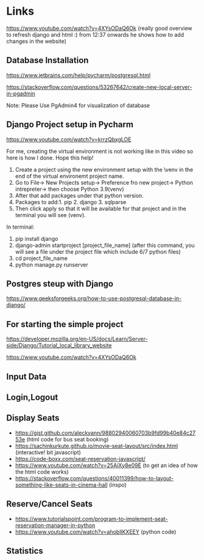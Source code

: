 # Links

https://www.youtube.com/watch?v=4XYsODaQ6Ok (really good overview to refresh django and html :) from 12:37 onwards he shows how to add changes in the website)

## Database Installation 
https://www.jetbrains.com/help/pycharm/postgresql.html

https://stackoverflow.com/questions/53267642/create-new-local-server-in-pgadmin

Note: Please Use PgAdmin4 for visualization of database

## Django Project setup in Pycharm
https://www.youtube.com/watch?v=krrzQbxgLOE

For me, creating the virtual environment is not working like in this video so here is how I done. Hope this help!
1. Create a project using the new environment setup with the \venv in the end of the virtual environemt project name.
2. Go to File-> New Projects setup-> Preference fro new project-> Python intrepreter-> then choose Python 3.9(venv)
3. After that add packages under that python version. 
4. Packages to add:1. pip 2. django 3. sqlparse
5. Then click apply so that it will be available for that project and in the terminal you will see (venv).

In terminal:
1. pip install django
2. django-admin startproject [project_file_name] (after this command, you will see a file under the project file which include 6/7 python files)
3. cd project_file_name
4. python manage.py runserver

## Postgres steup with Django
https://www.geeksforgeeks.org/how-to-use-postgresql-database-in-django/

## For starting the simple project
https://developer.mozilla.org/en-US/docs/Learn/Server-side/Django/Tutorial_local_library_website

https://www.youtube.com/watch?v=4XYsODaQ6Ok

## Input Data

## Login,Logout

## Display Seats
- https://gist.github.com/aleckyann/98802940060703b9fd99b40e84c2753e (html code for bus seat booking)
- https://sachinkurkute.github.io/movie-seat-layout/src/index.html (interactive! bit javascript)
- https://code-boxx.com/seat-reservation-javascript/
- https://www.youtube.com/watch?v=25AiXy8e09E (to get an idea of how the html code works)
- https://stackoverflow.com/questions/40011399/how-to-layout-something-like-seats-in-cinema-hall (inspo)

## Reserve/Cancel Seats
- https://www.tutorialspoint.com/program-to-implement-seat-reservation-manager-in-python
- https://www.youtube.com/watch?v=ahobllKXEEY (python code)

## Statistics
